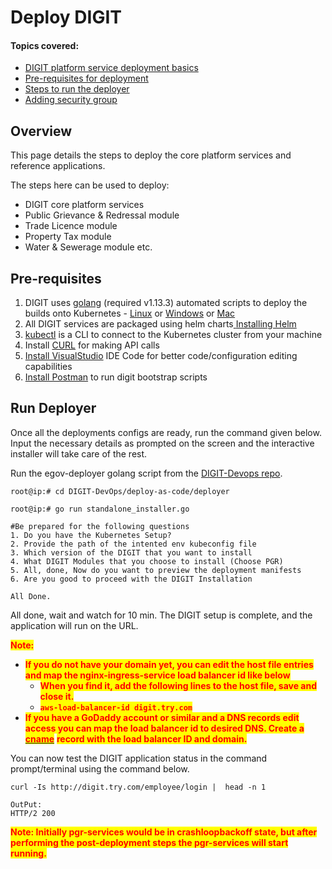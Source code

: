 # Deploy DIGIT

#### Topics covered:

* [DIGIT platform service deployment basics](deploy-digit.md#overview)
* [Pre-requisites for deployment](deploy-digit.md#pre-requisites)
* [Steps to run the deployer](deploy-digit.md#run-deployer)
* [Adding security group](deploy-digit.md#adding-security-group-id-of-instance-ec2-to-rds)

## Overview

This page details the steps to deploy the core platform services and reference applications.&#x20;

The steps here can be used to deploy:

* DIGIT core platform services
* Public Grievance & Redressal module&#x20;
* Trade Licence module&#x20;
* Property Tax module
* Water & Sewerage module etc.

## **Pre-requisites**

1. DIGIT uses [golang](https://golang.org/doc/install#download) (required v1.13.3) automated scripts to deploy the builds onto Kubernetes - [Linux](https://golang.org/dl/go1.13.3.linux-amd64.tar.gz) or [Windows](https://golang.org/dl/go1.13.3.windows-amd64.msi) or [Mac](https://golang.org/dl/go1.13.3.darwin-amd64.pkg)
2. All DIGIT services are packaged using helm charts[ <img src="https://helm.sh/img/favicon-152.png" alt="" data-size="line">Installing Helm](https://helm.sh/docs/intro/install/)
3. [kubectl](https://kubernetes.io/docs/tasks/tools/install-kubectl-linux/) is a CLI to connect to the Kubernetes cluster from your machine
4. Install [CURL](https://help.ubidots.com/en/articles/2165289-learn-how-to-install-run-curl-on-windows-macosx-linux) for making API calls
5. [Install VisualStudio](https://code.visualstudio.com/download) IDE Code for better code/configuration editing capabilities
6. [Install Postman](https://www.postman.com/downloads/) to run digit bootstrap scripts

## Run Deployer

Once all the deployments configs are ready, run the command given below. Input the necessary details as prompted on the screen and the interactive installer will take care of the rest.

Run the egov-deployer golang script from the [DIGIT-Devops repo](https://github.com/egovernments/DIGIT-DevOps).

```
root@ip:# cd DIGIT-DevOps/deploy-as-code/deployer

root@ip:# go run standalone_installer.go

#Be prepared for the following questions
1. Do you have the Kubernetes Setup?
2. Provide the path of the intented env kubeconfig file
3. Which version of the DIGIT that you want to install
4. What DIGIT Modules that you choose to install (Choose PGR)
5. All, done, Now do you want to preview the deployment manifests 
6. Are you good to proceed with the DIGIT Installation

All Done.
```

All done, wait and watch for 10 min. The DIGIT setup is complete, and the application will run on the URL.

<mark style="color:red;">**Note:**</mark>&#x20;

* <mark style="color:red;">**If you do not have your domain yet, you can edit the host file entries and map the nginx-ingress-service load balancer id like below**</mark>&#x20;
  * <mark style="color:red;">**When you find it, add the following lines to the host file, save and close it.**</mark>
  * <mark style="color:red;">**`aws-load-balancer-id digit.try.com`**</mark>
* <mark style="color:red;">**If you have a GoDaddy account or similar and a DNS records edit access you can map the load balancer id to desired DNS.  Create a**</mark> [<mark style="color:red;">**cname**</mark>](https://in.godaddy.com/help/add-a-cname-record-19236) <mark style="color:red;">**record with the load balancer ID and domain.**</mark>

You can now test the DIGIT application status in the command prompt/terminal using the command below.

```
curl -Is http://digit.try.com/employee/login |  head -n 1

OutPut:
HTTP/2 200
```

<mark style="color:red;">**Note: Initially pgr-services would be in crashloopbackoff state, but after performing the post-deployment steps the pgr-services will start running.**</mark>

